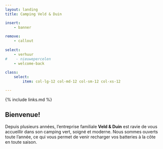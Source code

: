 ```yaml
---
layout: landing
title: Camping Veld & Duin

insert:
    - banner
    
remove:
    - callout
 
select:
    - verhuur
#    - nieuwepercelen
    - welcome-back
    
class:
    select:
        item: col-lg-12 col-md-12 col-sm-12 col-xs-12

---
```

{% include links.md %}

## Bienvenue!

Depuis plusieurs années, l’entreprise familiale **Veld & Duin** est ravie de vous accueillir dans son camping vert, soigné et moderne.
Nous sommes ouverts toute l’année, ce qui vous permet de venir recharger vos batteries à la côte en toute saison.
